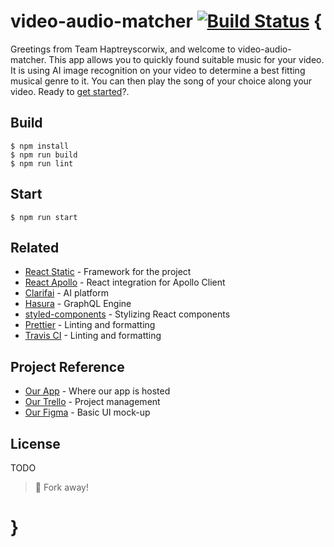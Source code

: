 # video-audio-matcher [![Build Status](https://travis-ci.org/JulienDemarque/JAMstack-hackathon-video-audio-matcher.svg?branch=master)](https://travis-ci.org/JulienDemarque/JAMstack-hackathon-video-audio-matcher) {

Greetings from Team Haptreyscorwix, and welcome to video-audio-matcher.
This app allows you to quickly found suitable music for your video. It is using AI image recognition on your video to determine a best fitting musical genre to it. You can then play the song of your choice along your video. Ready to [get started][1]?.

## Build

```
$ npm install
$ npm run build
$ npm run lint
```

## Start

```
$ npm run start
```

## Related

 - [React Static][2] - Framework for the project
 - [React Apollo][3] - React integration for Apollo Client
 - [Clarifai][4] - AI platform
 - [Hasura][5] - GraphQL Engine
 - [styled-components][6] - Stylizing React components
 - [Prettier][7] - Linting and formatting
 - [Travis CI][8] - Linting and formatting

## Project Reference

 - [Our App][9] - Where our app is hosted
 - [Our Trello][10] - Project management
 - [Our Figma][11] - Basic UI mock-up

## License

TODO
> :fork_and_knife: Fork away!

# }

[1]: https://zealous-curran-ccefa0.netlify.com/test
[2]: https://github.com/nozzle/react-static
[3]: https://github.com/apollographql/react-apollo
[4]: https://github.com/Clarifai/clarifai-javascript
[5]: https://github.com/hasura
[6]: https://github.com/styled-components/styled-components
[7]: https://github.com/prettier/prettier
[8]: https://travis-ci.org
[9]: https://zealous-curran-ccefa0.netlify.com/test
[10]: https://trello.com/b/IRt2kuYk/jamstack-hackathon-video-audio-matcher
[11]: https://www.figma.com/file/U0WP1Bju8ZRfYtKaouYQ2LiF/UI?node-id=0%3A1